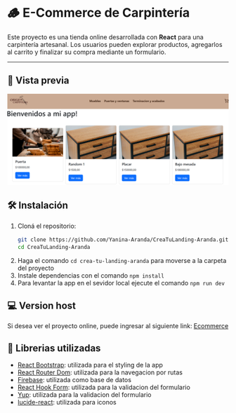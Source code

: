 # 🪵 E-Commerce de Carpintería

Este proyecto es una tienda online desarrollada con **React** para una carpintería artesanal. Los usuarios pueden explorar productos, agregarlos al carrito y finalizar su compra mediante un formulario.

---

## 📸 Vista previa

![Vista previa del proyecto](./public/CapEcommerce.png)

## 🛠️ Instalación

1. Cloná el repositorio:
   ```bash
   git clone https://github.com/Yanina-Aranda/CreaTuLanding-Aranda.git
   cd CreaTuLanding-Aranda
2. Haga el comando `cd crea-tu-landing-aranda` para moverse a la carpeta del proyecto
3. Instale dependencias con el comando `npm install`
4. Para levantar la app en el sevidor local ejecute el comando `npm run dev`

## 💻 Version host

Si desea ver el proyecto online, puede ingresar al siguiente link: [Ecommerce]()

## 🚀 Librerias utilizadas

- [React Bootstrap](https://react-bootstrap.netlify.app/): utilizada para el styling de la app
- [React Router Dom](https://reactrouter.com/): utilizada para la navegacion por rutas 
- [Firebase](https://firebase.google.com/): utilizada como base de datos
- [React Hook Form](https://react-hook-form.com/): utilizada para la validacion del formulario
- [Yup](https://www.npmjs.com/package/yup): utilizada para la validacion del formulario
- [lucide-react](https://lucide.dev/guide/packages/lucide-react): utilizada para iconos